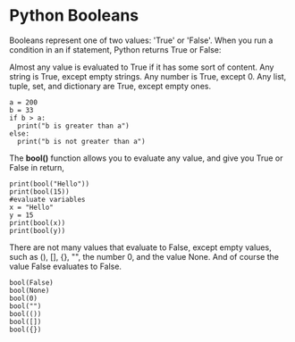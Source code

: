 # Python Booleans
Booleans represent one of two values: 'True' or 'False'.
When you run a condition in an if statement, Python returns True or False:

Almost any value is evaluated to True if it has some sort of content.
Any string is True, except empty strings.
Any number is True, except 0.
Any list, tuple, set, and dictionary are True, except empty ones.

~~~
a = 200
b = 33
if b > a:
  print("b is greater than a")
else:
  print("b is not greater than a") 
~~~

The **bool()** function allows you to evaluate any value, 
and give you True or False in return,

~~~
print(bool("Hello"))
print(bool(15))
#evaluate variables
x = "Hello"
y = 15
print(bool(x))
print(bool(y))
~~~

There are not many values that evaluate to False, except empty values, such as (), [], {}, "", 
the number 0, and the value None. And of course the value False evaluates to False.

~~~
bool(False)
bool(None)
bool(0)
bool("")
bool(())
bool([])
bool({}) 
~~~